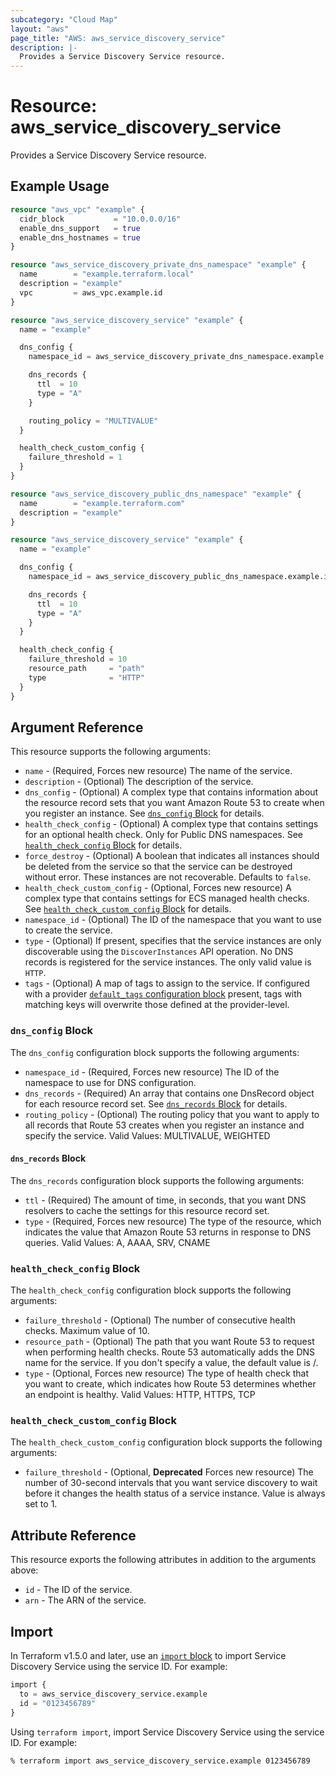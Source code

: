 ```yaml
---
subcategory: "Cloud Map"
layout: "aws"
page_title: "AWS: aws_service_discovery_service"
description: |-
  Provides a Service Discovery Service resource.
---
```


# Resource: aws_service_discovery_service

Provides a Service Discovery Service resource.

## Example Usage

```terraform
resource "aws_vpc" "example" {
  cidr_block           = "10.0.0.0/16"
  enable_dns_support   = true
  enable_dns_hostnames = true
}

resource "aws_service_discovery_private_dns_namespace" "example" {
  name        = "example.terraform.local"
  description = "example"
  vpc         = aws_vpc.example.id
}

resource "aws_service_discovery_service" "example" {
  name = "example"

  dns_config {
    namespace_id = aws_service_discovery_private_dns_namespace.example.id

    dns_records {
      ttl  = 10
      type = "A"
    }

    routing_policy = "MULTIVALUE"
  }

  health_check_custom_config {
    failure_threshold = 1
  }
}
```

```terraform
resource "aws_service_discovery_public_dns_namespace" "example" {
  name        = "example.terraform.com"
  description = "example"
}

resource "aws_service_discovery_service" "example" {
  name = "example"

  dns_config {
    namespace_id = aws_service_discovery_public_dns_namespace.example.id

    dns_records {
      ttl  = 10
      type = "A"
    }
  }

  health_check_config {
    failure_threshold = 10
    resource_path     = "path"
    type              = "HTTP"
  }
}
```

## Argument Reference

This resource supports the following arguments:

* `name` - (Required, Forces new resource) The name of the service.
* `description` - (Optional) The description of the service.
* `dns_config` - (Optional) A complex type that contains information about the resource record sets that you want Amazon Route 53 to create when you register an instance. See [`dns_config` Block](#dns_config-block) for details.
* `health_check_config` - (Optional) A complex type that contains settings for an optional health check. Only for Public DNS namespaces. See [`health_check_config` Block](#health_check_config-block) for details.
* `force_destroy` - (Optional) A boolean that indicates all instances should be deleted from the service so that the service can be destroyed without error. These instances are not recoverable. Defaults to `false`.
* `health_check_custom_config` - (Optional, Forces new resource) A complex type that contains settings for ECS managed health checks. See [`health_check_custom_config` Block](#health_check_custom_config-block) for details.
* `namespace_id` - (Optional) The ID of the namespace that you want to use to create the service.
* `type` - (Optional) If present, specifies that the service instances are only discoverable using the `DiscoverInstances` API operation. No DNS records is registered for the service instances. The only valid value is `HTTP`.
* `tags` - (Optional) A map of tags to assign to the service. If configured with a provider [`default_tags` configuration block](https://registry.terraform.io/providers/hashicorp/aws/latest/docs#default_tags-configuration-block) present, tags with matching keys will overwrite those defined at the provider-level.

### `dns_config` Block

The `dns_config` configuration block supports the following arguments:

* `namespace_id` - (Required, Forces new resource) The ID of the namespace to use for DNS configuration.
* `dns_records` - (Required) An array that contains one DnsRecord object for each resource record set. See [`dns_records` Block](#dns_records-block) for details.
* `routing_policy` - (Optional) The routing policy that you want to apply to all records that Route 53 creates when you register an instance and specify the service. Valid Values: MULTIVALUE, WEIGHTED

#### `dns_records` Block

The `dns_records` configuration block supports the following arguments:

* `ttl` - (Required) The amount of time, in seconds, that you want DNS resolvers to cache the settings for this resource record set.
* `type` - (Required, Forces new resource) The type of the resource, which indicates the value that Amazon Route 53 returns in response to DNS queries. Valid Values: A, AAAA, SRV, CNAME

### `health_check_config` Block

The `health_check_config` configuration block supports the following arguments:

* `failure_threshold` - (Optional) The number of consecutive health checks. Maximum value of 10.
* `resource_path` - (Optional) The path that you want Route 53 to request when performing health checks. Route 53 automatically adds the DNS name for the service. If you don't specify a value, the default value is /.
* `type` - (Optional, Forces new resource) The type of health check that you want to create, which indicates how Route 53 determines whether an endpoint is healthy. Valid Values: HTTP, HTTPS, TCP

### `health_check_custom_config` Block

The `health_check_custom_config` configuration block supports the following arguments:

* `failure_threshold` - (Optional, **Deprecated** Forces new resource) The number of 30-second intervals that you want service discovery to wait before it changes the health status of a service instance.  Value is always set to 1.

## Attribute Reference

This resource exports the following attributes in addition to the arguments above:

* `id` - The ID of the service.
* `arn` - The ARN of the service.

## Import

In Terraform v1.5.0 and later, use an [`import` block](https://developer.hashicorp.com/terraform/language/import) to import Service Discovery Service using the service ID. For example:

```terraform
import {
  to = aws_service_discovery_service.example
  id = "0123456789"
}
```

Using `terraform import`, import Service Discovery Service using the service ID. For example:

```console
% terraform import aws_service_discovery_service.example 0123456789
```

